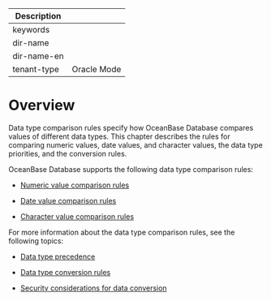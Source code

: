 | Description   |                 |
|---------------|-----------------|
| keywords      |                 |
| dir-name      |                 |
| dir-name-en   |                 |
| tenant-type   | Oracle Mode     |

# Overview

Data type comparison rules specify how OceanBase Database compares values of different data types. This chapter describes the rules for comparing numeric values, date values, and character values, the data type priorities, and the conversion rules.

OceanBase Database supports the following data type comparison rules:

* [Numeric value comparison rules](../200.data-type-comparison-rules-of-oracle-mode/200.numeric-value-of-oracle-mode.md)

* [Date value comparison rules](../200.data-type-comparison-rules-of-oracle-mode/300.date-value-of-oracle-mode.md)

* [Character value comparison rules](../200.data-type-comparison-rules-of-oracle-mode/400.character-value-of-oracle-mode.md)

For more information about the data type comparison rules, see the following topics:

* [Data type precedence](../200.data-type-comparison-rules-of-oracle-mode/500.data-type-priority-of-oracle-mode.md)

* [Data type conversion rules](../200.data-type-comparison-rules-of-oracle-mode/600.data-type-conversion-of-oracle-mode.md)

* [Security considerations for data conversion](../200.data-type-comparison-rules-of-oracle-mode/700.security-considerations-for-data-conversion-of-oracle-mode.md)
